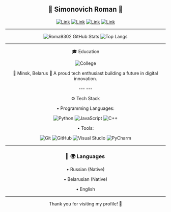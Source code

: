 
<div align="center">
  
  <h2>🌹 Simonovich Roman 🌹</h2>
  

  [![Link](https://img.shields.io/badge/TG-roma9302-blue?style=for-the-badge&)](https://t.me/roma9302)
  [![Link](https://img.shields.io/badge/github-roma9302-blue?style=for-the-badge&color=%234925bb)](https://github.com/roma9302?tab=repositories)
  [![Link](https://img.shields.io/badge/discord-roma09099-blue?style=for-the-badge&color=%23ff5733)](https://discordapp.com/users/roma09099/) 
  [![Link](https://img.shields.io/badge/email-rozetka%40gmail.com-green?style=for-the-badge)](mailto:rozetka33376@gmail.com)
  
--- 

<p align="center"> <img src="https://github-readme-stats.vercel.app/api?username=roma9302&show_icons=true&theme=dark&hide_border=true&count_private=true" alt="Roma9302 GitHub Stats"> <img src="https://github-readme-stats.vercel.app/api/top-langs/?username=roma9302&layout=compact&theme=dark&hide_border=true" alt="Top Langs"> </p>


---
<p align="center">🎓 Education</p>
<p align="center"> <img src="https://img.shields.io/badge/College%20of%20Digital%20Technologies-009999?style=for-the-badge" alt="College"> </p>

<p align="center"> 📍 Minsk, Belarus 🌟 A proud tech enthusiast building a future in digital innovation. </p>
---
---

<p align="center">⚙️ Tech Stack</p>
• Programming Languages:
<p align="center"> <img src="https://img.shields.io/badge/Python-3776AB?logo=python&logoColor=white&style=for-the-badge" alt="Python"> <img src="https://img.shields.io/badge/JavaScript-F7DF1E?logo=javascript&logoColor=black&style=for-the-badge" alt="JavaScript"> <img src="https://img.shields.io/badge/C%2B%2B-00599C?logo=c%2B%2B&logoColor=white&style=for-the-badge" alt="C++"> </p>

• Tools:
<p align="center"> <img src="https://img.shields.io/badge/Git-F05032?logo=git&logoColor=white&style=for-the-badge" alt="Git"> <img src="https://img.shields.io/badge/GitHub-181717?logo=github&logoColor=white&style=for-the-badge" alt="GitHub"> <img src="https://img.shields.io/badge/Visual%20Studio-5C2D91?logo=visual-studio&logoColor=white&style=for-the-badge" alt="Visual Studio"> <img src="https://img.shields.io/badge/PyCharm-000000?logo=pycharm&logoColor=white&style=for-the-badge" alt="PyCharm"> </p>

---

### ▎🌍 Languages

• Russian (Native)

• Belarusian (Native)

• English

---

Thank you for visiting my profile! 🚀

